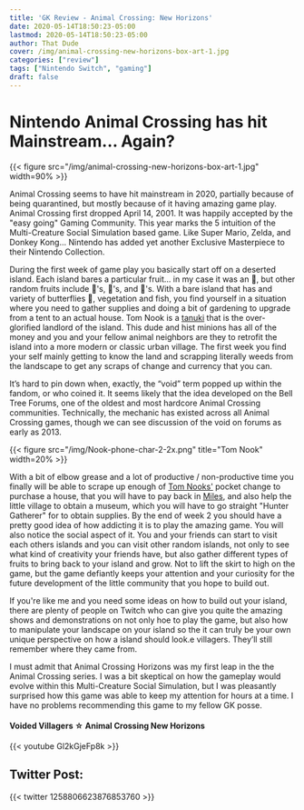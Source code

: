 ```yaml
---
title: 'GK Review - Animal Crossing: New Horizons'
date: 2020-05-14T18:50:23-05:00
lastmod: 2020-05-14T18:50:23-05:00
author: That Dude
cover: /img/animal-crossing-new-horizons-box-art-1.jpg
categories: ["review"]
tags: ["Nintendo Switch", "gaming"]
draft: false
---
```


# Nintendo Animal Crossing has hit Mainstream... Again?

<!--more-->

{{< figure src="/img/animal-crossing-new-horizons-box-art-1.jpg" width=90% >}}

Animal Crossing seems to have hit mainstream in 2020, partially because of being quarantined, but mostly because of it having amazing game play. Animal Crossing first dropped April 14, 2001. It was happily accepted by the "easy going" Gaming Community. This year marks the 5 intuition of the Multi-Creature Social Simulation based game. Like Super Mario, Zelda, and  Donkey Kong... Nintendo has added yet another Exclusive Masterpiece to their Nintendo  Collection.




During the first week of game play you  basically start off on a deserted island. Each island bares a particular fruit... in my case it was an 🍊, but other random fruits include 🍎's, 🍐's, and 🍒's.  With a bare island that has and variety of butterflies 🦋, vegetation and fish, you find yourself in a situation where you need to gather supplies and doing a bit of gardening to upgrade from a tent to an actual house. Tom Nook is a [tanuki][1] that is the over-glorified landlord of the island. This dude and hist minions has all of the money and you and your fellow animal neighbors are they to retrofit the island into a   more modern or classic urban village. The first week you find your self mainly getting to know the land and scrapping literally weeds from the landscape to get any scraps of change and currency that you can.


It’s hard to pin down when, exactly, the “void” term popped up within the fandom, or who coined it. It seems likely that the idea developed on the Bell Tree Forums, one of the oldest and most hardcore Animal Crossing communities. Technically, the mechanic has existed across all Animal Crossing games, though we can see discussion of the void on forums as early as 2013.



{{< figure src="/img/Nook-phone-char-2-2x.png" title="Tom Nook" width=20% >}}




With a bit of elbow grease and a lot of productive / non-productive time you finally will be able to scrape up enough of [Tom Nooks'][3] pocket change to purchase a house, that you will have to pay back in [Miles][2],  and also help the little village to obtain a museum, which you will have to go straight "Hunter Gatherer" for to obtain supplies. By the end of week 2 you should have a pretty good idea of how addicting it is to play the amazing game. You will also notice the social aspect of it. You and your friends can start to visit each others islands and you can visit other random islands, not only to see what kind of creativity your friends have, but also gather different types of fruits to bring back to your island and grow. Not to lift the skirt to high on the game, but the game defiantly keeps your attention and your curiosity for the future development of the little community that you hope to build out.



If you're like me and you need some ideas on how to build out your island, there are plenty of people on Twitch who can give you quite the amazing shows and demonstrations on not only hoe to play the game, but also how to manipulate your landscape on your island so the it can truly be your own unique perspective on how a island should look.e villagers. They’ll still remember where they came from.


I must admit that Animal Crossing Horizons was my first leap in the the Animal Crossing series. I was a bit skeptical on how the gameplay would evolve within this Multi-Creature Social Simulation, but I was pleasantly surprised how this game was able to keep my attention for hours at a time. I have no problems recommending this game to my fellow GK  posse.   



#### Voided Villagers ☆ Animal Crossing New Horizons
{{< youtube Gl2kGjeFp8k >}}

## Twitter Post:
{{< twitter 1258806623876853760 >}}

[1]: https://en.wikipedia.org/wiki/Japanese_raccoon_dog
[2]: https://www.ign.com/wikis/animal-crossing-new-horizons/Nook_Miles_-_How_to_Get_Miles,_List_of_Challenges_and_Rewards
[3]: https://animalcrossing.fandom.com/wiki/Tom_Nook
